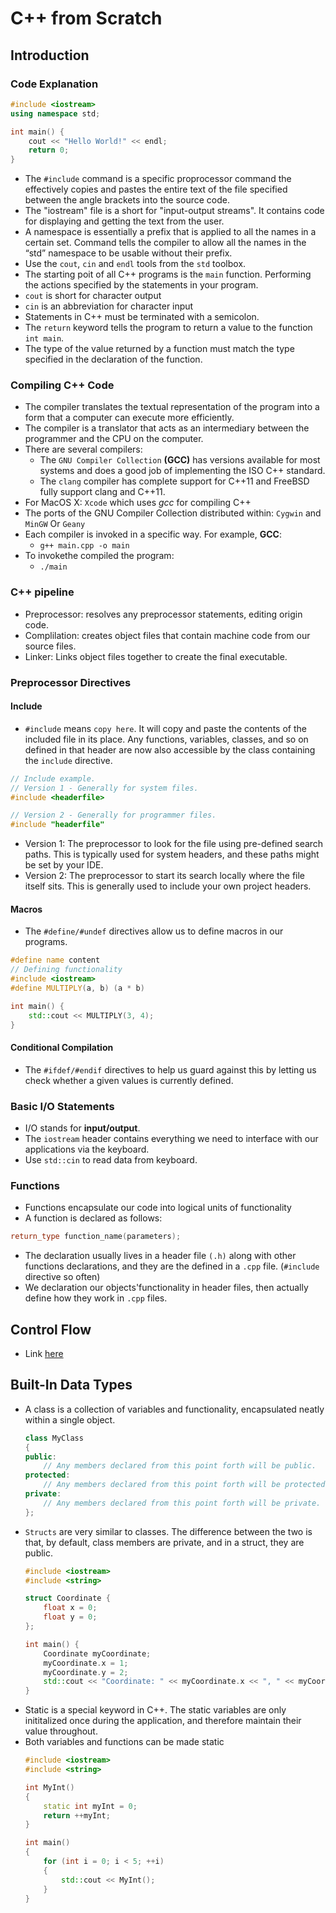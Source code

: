 # C++ from Scratch
## Introduction
### Code Explanation
```cpp
#include <iostream>
using namespace std;

int main() {
    cout << "Hello World!" << endl;
    return 0;
}
```
- The `#include` command is a specific proprocessor command the effectively copies and pastes the entire text of the file specified between the angle brackets into the source code.
- The "iostream" file is a short for "input-output streams". It contains code for displaying and getting the text from the user.
- A namespace is essentially a prefix that is applied to all the names in a certain set. Command tells the compiler to allow all the names in the “std” namespace to be usable without their prefix.
- Use the `cout`, `cin` and `endl` tools from the `std` toolbox.
- The starting poit of all C++ programs is the `main` function. Performing the actions specified by the statements in your program.
- `cout` is short for character output
- `cin` is an abbreviation for character input
- Statements in C++ must be terminated with a semicolon.
- The `return` keyword tells the program to return a value to the function `int main`.
- The type of the value returned by a function must match the type specified in the declaration of the function.

### Compiling C++ Code
- The compiler translates the textual representation of the program into a form that a computer can execute more efficiently.
- The compiler is a translator that acts as an intermediary between the programmer and the CPU on the computer.
- There are several compilers:
    - The `GNU Compiler Collection` __(GCC)__ has versions available for most systems and does a good job of implementing the ISO C++ standard.
    - The `clang` compiler has complete support for C++11 and FreeBSD fully support clang and C++11.
- For MacOS X: `Xcode` which uses _gcc_ for compiling C++
- The ports of the GNU Compiler Collection distributed within: `Cygwin` and `MinGW` Or `Geany`
- Each compiler is invoked in a specific way. For example, __GCC__:
    - `g++ main.cpp -o main`
- To invokethe compiled the program:
    - `./main`

### C++ pipeline
- Preprocessor: resolves any preprocessor statements, editing origin code.
- Complilation: creates object files that contain machine code from our source files.
- Linker: Links object files together to create the final executable.

### Preprocessor Directives
#### Include
- `#include` means `copy here`. It will copy and paste the contents of the included file in its place. Any functions, variables, classes, and so on defined in that header are now also accessible by the class containing the `include` directive.
```cpp
// Include example.
// Version 1 - Generally for system files.
#include <headerfile>

// Version 2 - Generally for programmer files.
#include "headerfile"
```
- Version 1: The preprocessor to look for the file using pre-defined search paths. This is typically used for system headers, and these paths might be set by your IDE.
- Version 2: The preprocessor to start its search locally where the file itself sits. This is generally used to include your own project headers.

#### Macros
- The `#define/#undef` directives allow us to define macros in our programs.
```cpp
#define name content
// Defining functionality
#include <iostream>
#define MULTIPLY(a, b) (a * b)

int main() {
    std::cout << MULTIPLY(3, 4);
}
```
#### Conditional Compilation
- The `#ifdef/#endif` directives to help us guard against this by letting us check whether a given values is currently defined.

### Basic I/O Statements
- I/O stands for __input/output__.
- The `iostream` header contains everything we need to interface with our applications via the keyboard.
- Use `std::cin` to read data from keyboard.

### Functions
- Functions encapsulate our code into logical units of functionality
- A function is declared as follows:
```cpp
return_type function_name(parameters);
```
- The declaration usually lives in a header file `(.h)` along with other functions declarations, and they are the defined in a `.cpp` file. (`#include` directive so often)
- We declaration our objects'functionality in header files, then actually define how they work in `.cpp` files.

## Control Flow
- Link [here](https://github.com/augustine0890/computer-vision/tree/master/Cpp/Cpp-Scratch/control-flow)

## Built-In Data Types
- A class is a collection of variables and functionality, encapsulated neatly within a single object.
    ```cpp
    class MyClass
    {
    public:
        // Any members declared from this point forth will be public.
    protected:
        // Any members declared from this point forth will be protected.
    private:
        // Any members declared from this point forth will be private.
    };
    ```
- `Structs` are very similar to classes. The difference between the two is that, by default, class members are private, and in a struct, they are public.
    ```cpp
    #include <iostream>
    #include <string>

    struct Coordinate {
        float x = 0;
        float y = 0;
    };

    int main() {
        Coordinate myCoordinate;
        myCoordinate.x = 1;
        myCoordinate.y = 2;
        std::cout << "Coordinate: " << myCoordinate.x << ", " << myCoordinate.y;
    }
    ```
- Static is a special keyword in C++. The static variables are only inititalized once during the application, and therefore maintain their value throughout.
- Both variables and functions can be made static
    ```cpp
    #include <iostream>
    #include <string>

    int MyInt()
    {
        static int myInt = 0;
        return ++myInt;
    }

    int main()
    {
        for (int i = 0; i < 5; ++i)
        {
            std::cout << MyInt();
        }
    }
    ```